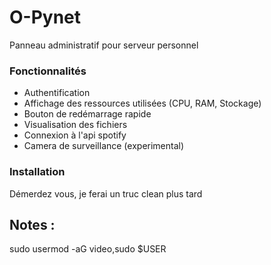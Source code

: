 # O-Pynet
Panneau administratif pour serveur personnel

### Fonctionnalités
- Authentification 
- Affichage des ressources utilisées (CPU, RAM, Stockage)
- Bouton de redémarrage rapide
- Visualisation des fichiers
- Connexion à l'api spotify
- Camera de surveillance (experimental)

### Installation
Démerdez vous, je ferai un truc clean plus tard

## Notes :
sudo usermod -aG video,sudo $USER
